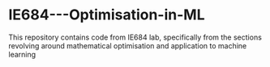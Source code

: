 # IE684---Optimisation-in-ML
This repository contains code from IE684 lab, specifically from the sections revolving around mathematical optimisation and application to machine learning
